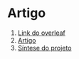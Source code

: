 # Artigo

1. [Link do overleaf](https://www.overleaf.com/read/dfhdvysmcgmc)
2. [Artigo](Projeto-Final_Atividade_A8.pdf)
3. [Síntese do projeto](sumario.md)
